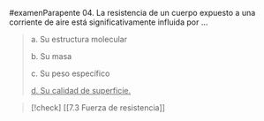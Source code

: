 #examenParapente 
04. La resistencia de un cuerpo expuesto a una
corriente de aire está significativamente influida
por ...

> a. Su estructura molecular
> 
> b. Su masa
> 
> c. Su peso específico
> 
> <u>d. Su calidad de superficie.</u>

> [!check] 
> [[7.3 Fuerza de resistencia]] 